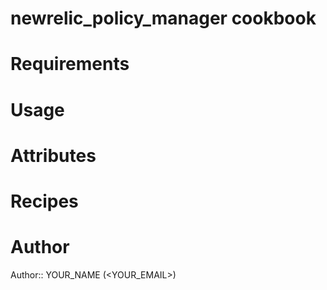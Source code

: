 # newrelic_policy_manager cookbook

# Requirements

# Usage

# Attributes

# Recipes

# Author

Author:: YOUR_NAME (<YOUR_EMAIL>)
